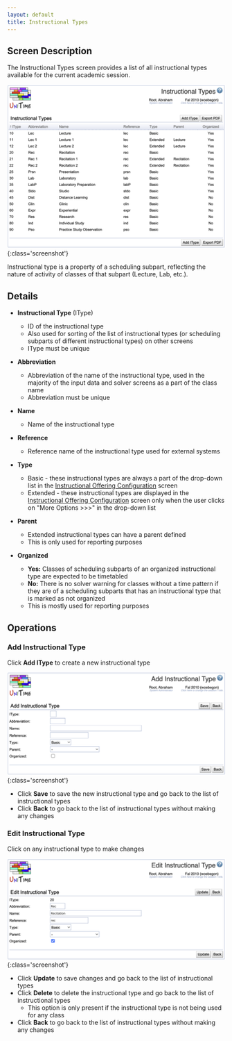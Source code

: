 ```yaml
---
layout: default
title: Instructional Types
---
```



## Screen Description

The Instructional Types screen provides a list of all instructional types available for the current academic session.

![Instructional Types](images/instructional-types-1.png){:class='screenshot'}

Instructional type is a property of a scheduling subpart, reflecting the nature of activity of classes of that subpart (Lecture, Lab, etc.).

## Details

* **Instructional Type** (IType)
	* ID of the instructional type
	* Also used for sorting of the list of instructional types (or scheduling subparts of different instructional types) on other screens
	* IType must be unique

* **Abbreviation**
	* Abbreviation of the name of the instructional type, used in the majority of the input data and solver screens as a part of the class name
	* Abbreviation must be unique

* **Name**
	* Name of the instructional type

* **Reference**
	* Reference name of the instructional type used for external systems

* **Type**
	* Basic - these instructional types are always a part of the drop-down list in the [Instructional Offering Configuration](instructional-offering-configuration) screen
	* Extended - these instructional types are displayed in the [Instructional Offering Configuration](instructional-offering-configuration) screen only when the user clicks on "More Options >>>" in the drop-down list

* **Parent**
	* Extended instructional types can have a parent defined
	* This is only used for reporting purposes

* **Organized**
	* **Yes:** Classes of scheduling subparts of an organized instructional type are expected to be timetabled
	* **No:** There is no solver warning for classes without a time pattern if they are of a scheduling subparts that has an instructional type that is marked as not organized
	* This is mostly used for reporting purposes

## Operations

### Add Instructional Type
Click **Add IType** to create a new instructional type

![Add Instructional Type](images/add-instructional-type-1.png){:class='screenshot'}

* Click **Save** to save the new instructional type and go back to the list of instructional types
* Click **Back** to go back to the list of instructional types without making any changes

### Edit Instructional Type
Click on any instructional type to make changes

![Edit Instructional Type](images/edit-instructional-type-1.png){:class='screenshot'}

* Click **Update** to save changes and go back to the list of instructional types
* Click **Delete** to delete the instructional type and go back to the list of instructional types
	* This option is only present if the instructional type is not being used for any class
* Click **Back** to go back to the list of instructional types without making any changes